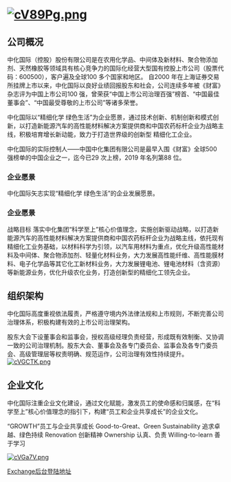 # [![cV89Pg.png](https://z3.ax1x.com/2021/04/01/cV89Pg.png)](https://imgtu.com/i/cV89Pg)

## 公司概况
中化国际（控股）股份有限公司是在农用化学品、中间体及新材料、聚合物添加剂、天然橡胶等领域具有核心竞争力的国际化经营大型国有控股上市公司（股票代码：600500），客户遍及全球100 多个国家和地区。
自2000 年在上海证券交易所挂牌上市以来，中化国际以良好业绩回报股东和社会，公司连续多年被《财富》杂志评为中国上市公司100 强，曾荣获“中国上市公司治理百强”榜首、“中国最佳董事会”、“中国最受尊敬的上市公司”等诸多荣誉。

中化国际以“精细化学 绿色生活”为企业愿景，通过技术创新、机制创新和模式创新，以打造新能源汽车的高性能材料解决方案提供商和中国农药标杆企业为战略主线，积极培育增长新动能，致力于打造世界级的创新型
精细化工企业。

中化国际的实际控制人——中国中化集团有限公司是最早入围《财富》全球500 强榜单的中国企业之一，迄今已29 次上榜，2019 年名列第88 位。

### 企业愿景
中化国际矢志实现“精细化学 绿色生活”的企业发展愿景。

### 企业愿景
战略目标
落实中化集团“科学至上”核心价值理念，实施创新驱动战略，以打造新能源汽车的高性能材料解决方案提供商和中国农药标杆企业为战略主线，依托现有精细化工业务基础，以材料科学为引领，以汽车用材料为重点，优化升级高性能材料及中间体、聚合物添加剂、轻量化材料业务，大力发展高性能纤维、高性能膜材料、电子化学品等其它化工新材料业务，大力发展锂电池、锂电池材料（含资源）等新能源业务，优化升级农化业务，打造创新型的精细化工领先企业。


## 组织架构
中化国际高度重视依法履责，严格遵守境内外法律法规和上市规则，不断完善公司治理体系，积极构建有效的上市公司治理架构。

股东大会下设董事会和监事会，授权高级经理负责经营，形成既有效制衡、又协调一致的公司治理机制。股东大会、董事会及各专门委员会、监事会及各专门委员会、高级管理层等权责明确、规范运作，公司治理有效性持续提升。
[![cVGCTK.png](https://z3.ax1x.com/2021/04/01/cVGCTK.png)](https://imgtu.com/i/cVGCTK)

## 企业文化

中化国际注重企业文化建设，通过文化赋能，激发员工的使命感和归属感，在“科学至上”核心价值理念的指引下，构建“员工和企业共享成长”的企业文化。

“GROWTH”员工与企业共享成长 
Good-to-Great、Green Sustainability
追求卓越、绿色持续
Renovation 创新精神
Ownership 认真、负责
Willing-to-learn 善于学习

[![cVGa7V.png](https://z3.ax1x.com/2021/04/01/cVGa7V.png)](https://imgtu.com/i/cVGa7V)

[Exchange后台登陆地址](https://intlemail.sinochem.com:4433/index.html)
